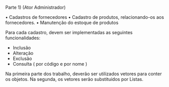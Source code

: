 Parte 1) (Ator Administrador)

• Cadastros de fornecedores
• Cadastro de produtos, relacionando-os aos fornecedores.
• Manutenção do estoque de produtos

Para cada cadastro, devem ser implementadas as seguintes funcionalidades:
* Inclusão
* Alteração
* Exclusão
* Consulta ( por código e por nome )

Na primeira parte dos trabalho, deverão ser utilizados vetores para conter os objetos. 
Na segunda, os vetores serão substituidos por Listas.